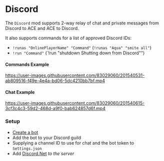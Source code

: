 ﻿# Discord

The `Discord` mod supports 2-way relay of chat and private messages from Discord to ACE and ACE to Discord.

It also supports commands for a list of approved Discord IDs:

* `!runas "OnlinePlayerName" "Command"` (`!runas "Aqua" "smite all"`)
* `!run "Command"` (`!run "shutdown Shutting down from Discord"")


#### Commands Example

https://user-images.githubusercontent.com/83029060/201540531-ab809516-f49e-4e4a-bd06-5dc4210bb7bf.mp4

#### Chat Example

https://user-images.githubusercontent.com/83029060/201540615-3cf3c4c3-59d2-468d-a9f0-bab624857d6f.mp4


### Setup

*  [Create a bot](https://github.com/aquafir/ACE/wiki/Discord-Relay#your-bot)
*  Add the bot to your Discord guild
*  Supplying a channel ID to use for chat and the bot token to `Settings.json`
*  Add [Discord.Net](https://www.nuget.org/packages/Discord.Net) *to the server*

